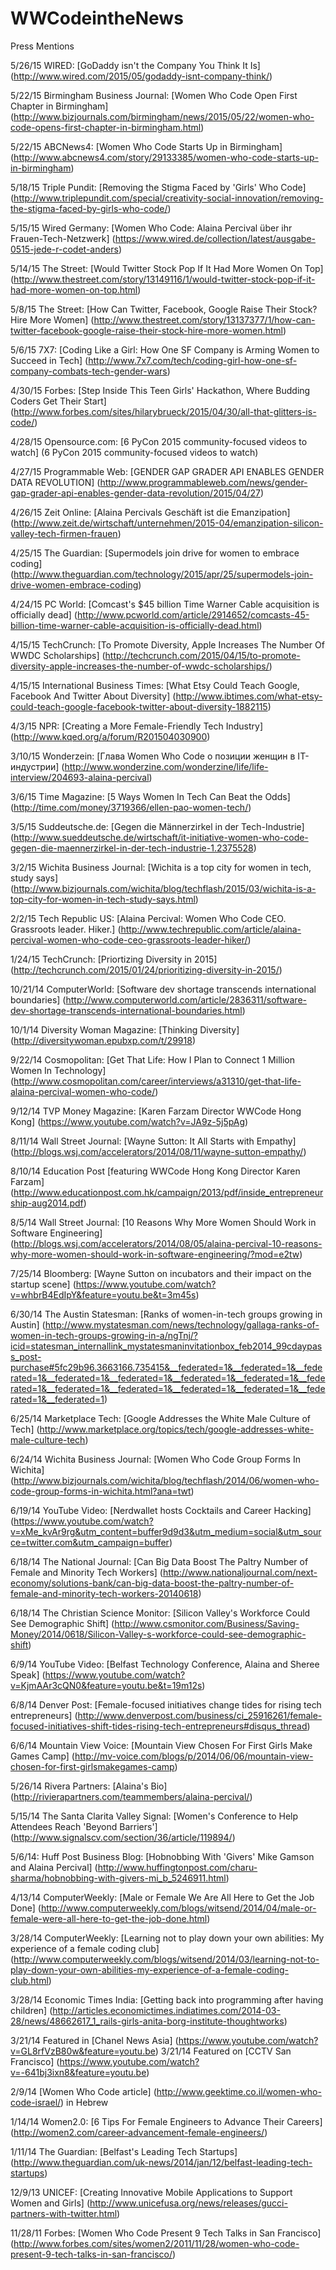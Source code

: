 WWCodeintheNews
============

Press Mentions

5/26/15 WIRED: [GoDaddy isn't the Company You Think It Is] (http://www.wired.com/2015/05/godaddy-isnt-company-think/)

5/22/15 Birmingham Business Journal: [Women Who Code Open First Chapter in Birmingham] (http://www.bizjournals.com/birmingham/news/2015/05/22/women-who-code-opens-first-chapter-in-birmingham.html)

5/22/15 ABCNews4: [Women Who Code Starts Up in Birmingham] (http://www.abcnews4.com/story/29133385/women-who-code-starts-up-in-birmingham) 

5/18/15 Triple Pundit: [Removing the Stigma Faced by 'Girls' Who Code] (http://www.triplepundit.com/special/creativity-social-innovation/removing-the-stigma-faced-by-girls-who-code/)

5/15/15 Wired Germany: [Women Who Code: Alaina Percival über ihr Frauen-Tech-Netzwerk] (https://www.wired.de/collection/latest/ausgabe-0515-jede-r-codet-anders) 

5/14/15 The Street: [Would Twitter Stock Pop If It Had More Women On Top] (http://www.thestreet.com/story/13149116/1/would-twitter-stock-pop-if-it-had-more-women-on-top.html)

5/8/15 The Street: [How Can Twitter, Facebook, Google Raise Their Stock? Hire More Women] (http://www.thestreet.com/story/13137377/1/how-can-twitter-facebook-google-raise-their-stock-hire-more-women.html)

5/6/15 7X7: [Coding Like a Girl: How One SF Company is Arming Women to Succeed in Tech] (http://www.7x7.com/tech/coding-girl-how-one-sf-company-combats-tech-gender-wars) 

4/30/15 Forbes: [Step Inside This Teen Girls' Hackathon, Where Budding Coders Get Their Start] (http://www.forbes.com/sites/hilarybrueck/2015/04/30/all-that-glitters-is-code/)

4/28/15 Opensource.com: [6 PyCon 2015 community-focused videos to watch] (6 PyCon 2015 community-focused videos to watch)

4/27/15 Programmable Web: [GENDER GAP GRADER API ENABLES GENDER DATA REVOLUTION] (http://www.programmableweb.com/news/gender-gap-grader-api-enables-gender-data-revolution/2015/04/27)

4/26/15 Zeit Online: [Alaina Percivals Geschäft ist die Emanzipation] (http://www.zeit.de/wirtschaft/unternehmen/2015-04/emanzipation-silicon-valley-tech-firmen-frauen) 

4/25/15 The Guardian: [Supermodels join drive for women to embrace coding] (http://www.theguardian.com/technology/2015/apr/25/supermodels-join-drive-women-embrace-coding)

4/24/15 PC World: [Comcast's $45 billion Time Warner Cable acquisition is officially dead] (http://www.pcworld.com/article/2914652/comcasts-45-billion-time-warner-cable-acquisition-is-officially-dead.html)

4/15/15 TechCrunch: [To Promote Diversity, Apple Increases The Number Of WWDC Scholarships] (http://techcrunch.com/2015/04/15/to-promote-diversity-apple-increases-the-number-of-wwdc-scholarships/)

4/15/15 International Business Times: [What Etsy Could Teach Google, Facebook And Twitter About Diversity] (http://www.ibtimes.com/what-etsy-could-teach-google-facebook-twitter-about-diversity-1882115) 

4/3/15 NPR: [Creating a More Female-Friendly Tech Industry] (http://www.kqed.org/a/forum/R201504030900) 

3/10/15 Wonderzein: [Глава Women Who Code о позиции женщин в IT-индустрии] (http://www.wonderzine.com/wonderzine/life/life-interview/204693-alaina-percival) 

3/6/15 Time Magazine: [5 Ways Women In Tech Can Beat the Odds] (http://time.com/money/3719366/ellen-pao-women-tech/)

3/5/15 Suddeutsche.de: [Gegen die Männerzirkel in der Tech-Industrie] (http://www.sueddeutsche.de/wirtschaft/it-initiative-women-who-code-gegen-die-maennerzirkel-in-der-tech-industrie-1.2375528) 

3/2/15 Wichita Business Journal: [Wichita is a top city for women in tech, study says] (http://www.bizjournals.com/wichita/blog/techflash/2015/03/wichita-is-a-top-city-for-women-in-tech-study-says.html) 

2/2/15 Tech Republic US: [Alaina Percival: Women Who Code CEO. Grassroots leader. Hiker.] (http://www.techrepublic.com/article/alaina-percival-women-who-code-ceo-grassroots-leader-hiker/)

1/24/15 TechCrunch: [Priortizing Diversity in 2015] (http://techcrunch.com/2015/01/24/prioritizing-diversity-in-2015/) 

10/21/14 ComputerWorld: [Software dev shortage transcends international boundaries] (http://www.computerworld.com/article/2836311/software-dev-shortage-transcends-international-boundaries.html)

10/1/14 Diversity Woman Magazine: [Thinking Diversity] (http://diversitywoman.epubxp.com/t/29918)

9/22/14 Cosmopolitan: [Get That Life: How I Plan to Connect 1 Million Women In Technology] (http://www.cosmopolitan.com/career/interviews/a31310/get-that-life-alaina-percival-women-who-code/)

9/12/14 TVP Money Magazine: [Karen Farzam Director WWCode Hong Kong] (https://www.youtube.com/watch?v=JA9z-5j5pAg)

8/11/14 Wall Street Journal: [Wayne Sutton: It All Starts with Empathy] (http://blogs.wsj.com/accelerators/2014/08/11/wayne-sutton-empathy/)

8/10/14 Education Post [featuring WWCode Hong Kong Director Karen Farzam] (http://www.educationpost.com.hk/campaign/2013/pdf/inside_entrepreneurship-aug2014.pdf)

8/5/14 Wall Street Journal: [10 Reasons Why More Women Should Work in Software Engineering] (http://blogs.wsj.com/accelerators/2014/08/05/alaina-percival-10-reasons-why-more-women-should-work-in-software-engineering/?mod=e2tw)

7/25/14 Bloomberg: [Wayne Sutton on incubators and their impact on the startup scene] (https://www.youtube.com/watch?v=whbrB4EdIpY&feature=youtu.be&t=3m45s)

6/30/14 The Austin Statesman: [Ranks of women-in-tech groups growing in Austin] (http://www.mystatesman.com/news/technology/gallaga-ranks-of-women-in-tech-groups-growing-in-a/ngTnj/?icid=statesman_internallink_mystatesmaninvitationbox_feb2014_99cdaypass_post-purchase#5fc29b96.3663166.735415&__federated=1&__federated=1&__federated=1&__federated=1&__federated=1&__federated=1&__federated=1&__federated=1&__federated=1&__federated=1&__federated=1&__federated=1&__federated=1&__federated=1)

6/25/14 Marketplace Tech: [Google Addresses the White Male Culture of Tech] (http://www.marketplace.org/topics/tech/google-addresses-white-male-culture-tech)

6/24/14 Wichita Business Journal: [Women Who Code Group Forms In Wichita] (http://www.bizjournals.com/wichita/blog/techflash/2014/06/women-who-code-group-forms-in-wichita.html?ana=twt)

6/19/14 YouTube Video: [Nerdwallet hosts Cocktails and Career Hacking] (https://www.youtube.com/watch?v=xMe_kvAr9rg&utm_content=buffer9d9d3&utm_medium=social&utm_source=twitter.com&utm_campaign=buffer)

6/18/14 The National Journal: [Can Big Data Boost The Paltry Number of Female and Minority Tech Workers] (http://www.nationaljournal.com/next-economy/solutions-bank/can-big-data-boost-the-paltry-number-of-female-and-minority-tech-workers-20140618)

6/18/14 The Christian Science Monitor: [Silicon Valley's Workforce Could See Demographic Shift] (http://www.csmonitor.com/Business/Saving-Money/2014/0618/Silicon-Valley-s-workforce-could-see-demographic-shift)

6/9/14 YouTube Video: [Belfast Technology Conference, Alaina and Sheree Speak] (https://www.youtube.com/watch?v=KjmAAr3cQN0&feature=youtu.be&t=19m12s)

6/8/14 Denver Post: [Female-focused initiatives change tides for rising tech entrepreneurs] (http://www.denverpost.com/business/ci_25916261/female-focused-initiatives-shift-tides-rising-tech-entrepreneurs#disqus_thread)

6/6/14 Mountain View Voice: [Mountain View Chosen For First Girls Make Games Camp] (http://mv-voice.com/blogs/p/2014/06/06/mountain-view-chosen-for-first-girlsmakegames-camp)

5/26/14 Rivera Partners: [Alaina's Bio] (http://rivierapartners.com/teammembers/alaina-percival/) 

5/15/14 The Santa Clarita Valley Signal: [Women's Conference to Help Attendees Reach 'Beyond Barriers'] (http://www.signalscv.com/section/36/article/119894/)

5/6/14: Huff Post Business Blog: [Hobnobbing With 'Givers' Mike Gamson and Alaina Percival] (http://www.huffingtonpost.com/charu-sharma/hobnobbing-with-givers-mi_b_5246911.html)

4/13/14 ComputerWeekly: [Male or Female We Are All Here to Get the Job Done] (http://www.computerweekly.com/blogs/witsend/2014/04/male-or-female-were-all-here-to-get-the-job-done.html)

3/28/14 ComputerWeekly: [Learning not to play down your own abilities: My experience of a female coding club] (http://www.computerweekly.com/blogs/witsend/2014/03/learning-not-to-play-down-your-own-abilities-my-experience-of-a-female-coding-club.html)

3/28/14 Economic Times India: [Getting back into programming after having children] (http://articles.economictimes.indiatimes.com/2014-03-28/news/48662617_1_rails-girls-anita-borg-institute-thoughtworks)

3/21/14 Featured in [Chanel News Asia] (https://www.youtube.com/watch?v=GL8rfVzB80w&feature=youtu.be)
3/21/14 Featured on [CCTV San Francisco] (https://www.youtube.com/watch?v=-641bj3ixn8&feature=youtu.be)

2/9/14 [Women Who Code article] (http://www.geektime.co.il/women-who-code-israel/) in Hebrew

1/14/14 Women2.0: [6 Tips For Female Engineers to Advance Their Careers] (http://women2.com/career-advancement-female-engineers/)

1/11/14 The Guardian: [Belfast's Leading Tech Startups] (http://www.theguardian.com/uk-news/2014/jan/12/belfast-leading-tech-startups)

12/9/13 UNICEF: [Creating Innovative Mobile Applications to Support Women and Girls] (http://www.unicefusa.org/news/releases/gucci-partners-with-twitter.html)

11/28/11 Forbes: [Women Who Code Present 9 Tech Talks in San Francisco] (http://www.forbes.com/sites/women2/2011/11/28/women-who-code-present-9-tech-talks-in-san-francisco/)
